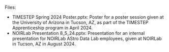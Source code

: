Files:
  - TIMESTEP Spring 2024 Poster.pptx: Poster for a poster session given at the University of Arizona in Tucson, AZ, as part of the TIMESTEP Apprenticeship program in April 2024.
  - NOIRLab Presentation 8_5_24.pptx: Presentation for an internal presentation for NOIRLab AStro Data Lab employees, given at NOIRLab in Tucson, AZ in August 2024.
